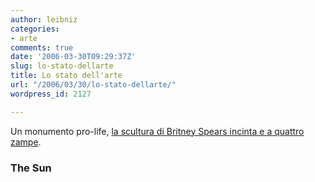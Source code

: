 ```yaml
---
author: leibniz
categories:
- arte
comments: true
date: '2006-03-30T09:29:37Z'
slug: lo-stato-dellarte
title: Lo stato dell'arte
url: "/2006/03/30/lo-stato-dellarte/"
wordpress_id: 2127

---
```

Un monumento pro-life, [la scultura di Britney Spears incinta e a quattro zampe](https://www.thesun.co.uk/article/0,,2004580002-2006140427,00.html).


### The Sun
